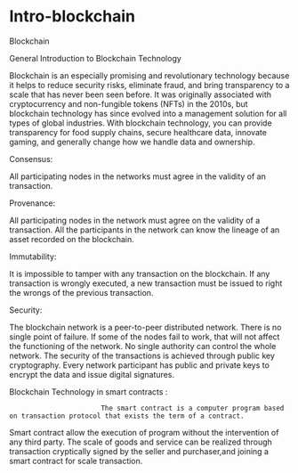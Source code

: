# Intro-blockchain
Blockchain

General Introduction to Blockchain Technology

Blockchain is an especially promising and revolutionary technology because it helps to reduce security risks, eliminate fraud, and bring transparency to a scale that has never been seen before. It was originally associated with cryptocurrency and non-fungible tokens (NFTs) in the 2010s, but blockchain technology has since evolved into a management solution for all types of global industries. With blockchain technology, you can provide transparency for food supply chains, secure healthcare data, innovate gaming, and generally change how we handle data and ownership.

Consensus:

All participating nodes in the networks must agree in the validity of an transaction.

Provenance:

All participating nodes in the network must agree on the validity of a transaction. All the participants in the network can know the lineage of an asset recorded on the blockchain.

Immutability:

It is impossible to tamper with any transaction on the blockchain. If any transaction is wrongly executed, a new transaction must be issued to right the wrongs of the previous transaction.

Security:

The blockchain network is a peer-to-peer distributed network. There is no single point of failure. If some of the nodes fail to work, that will not affect the functioning of the network. No single authority can control the whole network. The security of the transactions is achieved through public key cryptography. Every network participant has public and private keys to encrypt the data and issue digital signatures.

Blockchain Technology in smart contracts :

                           The smart contract is a computer program based on transaction protocol that exists the term of a contract.
   Smart contract allow the execution of program without the intervention of any third party.   The scale of goods and service can be realized through transaction cryptically signed by the seller and purchaser,and joining a smart contract for scale transaction.
